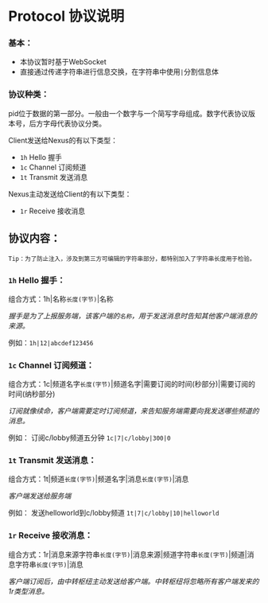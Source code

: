# Protocol 协议说明

### 基本：

 - 本协议暂时基于WebSocket
 - 直接通过传递字符串进行信息交换，在字符串中使用`|`分割信息体

### 协议种类：

pid位于数据的第一部分。一般由一个数字与一个简写字母组成。数字代表协议版本号，后方字母代表协议分类。

Client发送给Nexus的有以下类型：

 - `1h` Hello 握手
 - `1c` Channel 订阅频道
 - `1t` Transmit 发送消息

Nexus主动发送给Client的有以下类型：

- `1r` Receive 接收消息

## 协议内容：

`Tip：为了防止注入，涉及到第三方可编辑的字符串部分，都特别加入了字符串长度用于检验。`

### `1h` Hello 握手：

组合方式：1h|名称`长度(字节)`|名称

_握手是为了上报服务端，该客户端的`名称`，用于发送消息时告知其他客户端消息的来源。_

例如：`1h|12|abcdef123456`

### `1c` Channel 订阅频道：

组合方式：1c|频道名字`长度(字节)`|频道名字|需要订阅的时间(秒部分)|需要订阅的时间(纳秒部分)

_订阅就像续命，客户端需要定时订阅频道，来告知服务端需要向我发送哪些频道的消息。_

例如：
订阅c/lobby频道五分钟 `1c|7|c/lobby|300|0`

### `1t` Transmit 发送消息：

组合方式：1t|频道`长度(字节)`|频道名字|消息`长度(字节)`|消息

_客户端发送给服务端_

例如：
发送helloworld到c/lobby频道 `1t|7|c/lobby|10|helloworld`

### `1r` Receive 接收消息：

组合方式：1r|消息来源字符串`长度(字节)`|消息来源|频道字符串`长度(字节)`|频道|消息字符串`长度(字节)`|消息

_客户端订阅后，由中转枢纽主动发送给客户端。中转枢纽将忽略所有客户端发来的1r类型消息。_
